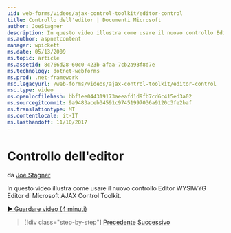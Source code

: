 ```yaml
---
uid: web-forms/videos/ajax-control-toolkit/editor-control
title: Controllo dell'editor | Documenti Microsoft
author: JoeStagner
description: In questo video illustra come usare il nuovo controllo Editor WYSIWYG Editor di Microsoft AJAX Control Toolkit.
ms.author: aspnetcontent
manager: wpickett
ms.date: 05/13/2009
ms.topic: article
ms.assetid: 8c766d28-60c0-423b-afaa-7cb2a93f8d7e
ms.technology: dotnet-webforms
ms.prod: .net-framework
msc.legacyurl: /web-forms/videos/ajax-control-toolkit/editor-control
msc.type: video
ms.openlocfilehash: bbf1ee044319173aeeafd1d9fb7cd6c415ed3a02
ms.sourcegitcommit: 9a9483aceb34591c97451997036a9120c3fe2baf
ms.translationtype: MT
ms.contentlocale: it-IT
ms.lasthandoff: 11/10/2017
---
```

<a name="editor-control"></a>Controllo dell'editor
====================
da [Joe Stagner](https://github.com/JoeStagner)

In questo video illustra come usare il nuovo controllo Editor WYSIWYG Editor di Microsoft AJAX Control Toolkit.

[&#9654; Guardare video (4 minuti)](https://channel9.msdn.com/Blogs/ASP-NET-Site-Videos/editor-control)

>[!div class="step-by-step"]
[Precedente](combo-box.md)
[Successivo](editor-control-custom.md)
